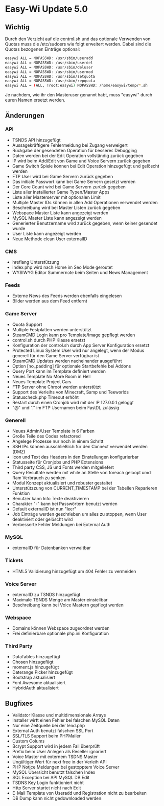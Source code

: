 # Easy-Wi Update 5.0

## Wichtig

Durch den Verzicht auf die control.sh und das optionale Verwenden von Quotas muss die /etc/sudoers wie folgt erweitert werden. Dabei sind die Quotas bezogenen Einträge optional:

```sh
easywi ALL = NOPASSWD: /usr/sbin/useradd
easywi ALL = NOPASSWD: /usr/sbin/userdel
easywi ALL = NOPASSWD: /usr/sbin/deluser
easywi ALL = NOPASSWD: /usr/sbin/usermod
easywi ALL = NOPASSWD: /usr/sbin/setquota
easywi ALL = NOPASSWD: /usr/sbin/repquota
easywi ALL = (ALL, !root:easywi) NOPASSWD: /home/easywi/temp/*.sh
```

Je nachdem, wie ihr den Masteruser genannt habt, muss "easywi" durch euren Namen ersetzt werden.

## Änderungen

### API

- TSNDS API hinzugefügt
- Aussagekräftigere Fehlermeldung bei Zugang verweigert
- Rückgabe der gesendeten Operation für besseres Debugging
- Daten werden bei der Edit Operation vollständig zurück gegeben
- IP wird beim Add/Edit von Game und Voice Servern zurück gegeben
- Game Switch Spiele können bei Edit Operation hinzugefügt und gelöscht werden
- FTP User wird bei Game Servern zurück gegeben
- Das initiale Passwort kann bei Game Servern gesetzt werden
- Der Core Count wird bei Game Servern zurück gegeben
- Liste aller installierter Game Typen/Master Apps
- Liste aller Masterserver mit optionalen Limit
- Multiple Master IDs können in allen Add Operationen verwendet werden
- Beschreibung wird bei Master Listen zurück gegeben
- Webspace Master Liste kann angezeigt werden
- MySQL Master Liste kann angezeigt werden
- Generierter Benutzername wird zurück gegeben, wenn keiner gesendet wurde
- User Liste kann angezeigt werden
- Neue Methode clean User externalID

### CMS

- hreflang Unterstützung
- index.php wird nach Home im Seo Mode geroutet
- WYSIWYG Editor Summernote beim Seiten und News Management

### Feeds

- Externe News des Feeds werden ebenfalls eingelesen
- Bilder werden aus dem Feed entfernt

### Game Server

- Quota Support
- Multiple Festplatten werden unterstützt
- SteamCMD Login kann pro Template/Image gepflegt werden
- control.sh durch PHP Klasse ersetzt
- Konfiguration der control.sh durch App Server Konfiguration ersetzt
- Protected Linux System User wird nur angelegt, wenn der Modus generell für den Game Server verfügbar ist
- SteamCMD Updates werden nacheinander ausgeführt
- Option [no_padding] für optionale Startbefehle bei Addons
- Query Port kann im Template definiert werden
- Neues Template No More Room in Hell
- Neues Template Project Cars
- FTP Server ohne Chroot werden unterstützt
- Support des Verleihs von Minecraft, Samp und Teeworlds
- Statuscheck.php Timeout erhöht
- Restart durch einen Cronjob wird mit der IP 127.0.0.1 geloggt
- "@" und "." im FTP Usernamen beim FastDL zulässig

### Generell

- Neues Admin/User Template in 6 Farben
- Große Teile des Codes refactored
- Angelege Prozesse nur noch in einem Schritt
- SSH IPs können ausschließlich für den Connect verwendet werden (DMZ)
- Icon und Text des Headers in den Einstellungen konfigurierbar
- Statusseite für Cronjobs und PHP Extensions
- Third party CSS, JS und Fonts werden mitgeliefert
- Query Resultate werden mit while an Stelle von foreach geloopt umd Ram Verbrauch zu senken
- Modul Konzept aktualisiert und robuster gestaltet
- Unterstützzung von CURRENT_TIMESTAMP bei der Tabellen Reparieren Funktion
- Benutzer kann Info Texte deaktivieren
- Charakter "-" kann bei Passwörtern benutzt werden
- Default externalID ist nun "leer"
- Job Einträge werden geschrieben um alles zu stoppen, wenn User deaktiviert oder gelöscht wird
- Verbesserte Fehler Meldungen bei External Auth

### MySQL

- externalID für Datenbanken verwaltbar

### Tickets

- HTML5 Validierung hinzugefügt um 404 Fehler zu vermeiden

### Voice Server

- externalID zu TSNDS hinzugefügt
- Maximale TSNDS Menge am Master einstellbar
- Beschreibung kann bei Voice Mastern gepflegt werden

### Webspace

- Domains können Webspace zugeordnet werden
- Frei definierbare optionale php.ini Konfiguration

### Third Party

- DataTables hinzugefügt
- Chosen hinzugefügt
- moment.js hinzugefügt
- Daterange Picker hinzugefügt
- Bootstrap aktualisiert
- Font Awesome aktualisiert
- HybridAuth aktualisiert

## Bugfixes

- Validator Klasse und multidimensionale Arrays
- Installer wirft einen Fehler bei falschen MySQL Daten
- Nur eine Zeitquelle bei der lend.php
- External Auth benutzt falschen SSL Port
- SSL/TLS Support beim PHPMailer
- Custom Colums
- Bcrypt Support wird in jedem Fall überprüft
- Prefix beim User Anlegen als Reseller ignoriert
- Voice Master mit externem TSDNS Master
- Ungültiger Wert für next free in der Verleih API
- PHP Notice Meldungen bei gestopptem Voice Server
- MySQL Übersicht benutzt falschen Index
- SQL Exception bei API MySQL DB Edit
- TSDNS Key Login funktioniert nicht
- Http Server startet nicht nach Edit
- E-Mail Template von Useradd und Registration nicht zu bearbeiten
- DB Dump kann nicht gedownloaded werden